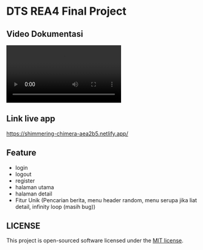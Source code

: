 # DTS REA4 Final Project

## Video Dokumentasi

![](https://github.com/dts4a-35-final/public/gif.mp4)

## Link live app

https://shimmering-chimera-aea2b5.netlify.app/

## Feature

- login
- logout
- register
- halaman utama
- halaman detail
- Fitur Unik (Pencarian berita, menu header random, menu serupa jika liat detail, infinity loop (masih bug))


## LICENSE

This project is open-sourced software licensed under the [MIT license](https://opensource.org/licenses/MIT).
